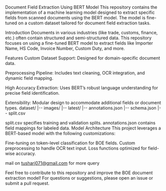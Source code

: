 Document Field Extraction Using BERT Model
This repository contains the implementation of a machine learning model designed to extract specific fields from scanned documents using the BERT model. The model is fine-tuned on a custom dataset tailored for document field extraction tasks.

Introduction
Documents in various industries (like trade, customs, finance, etc.) often contain structured and semi-structured data. This repository focuses on using a fine-tuned BERT model to extract fields like Importer Name, HS Code, Invoice Number, Custom Duty, and more.

Features
Custom Dataset Support: Designed for domain-specific document data.

Preprocessing Pipeline: Includes text cleaning, OCR integration, and dynamic field mapping.

High Accuracy Extraction: Uses BERT’s robust language understanding for precise field identification.

Extensibility: Modular design to accommodate additional fields or document types.
dataset/
|-- images/
|-- latest/
    |-- annotations.json
|-- schema.json
|-- split.csv

split.csv specifies training and validation splits.
annotations.json contains field mappings for labeled data.
Model Architecture
This project leverages a BERT-based model with the following customizations:

Fine-tuning on token-level classification for BOE fields.
Custom preprocessing to handle OCR text input.
Loss functions optimized for field-wise accuracy.

mail on tusharj071@gmail.com for more query

Feel free to contribute to this repository and improve the BOE document extraction model! For questions or suggestions, please open an issue or submit a pull request.
